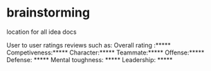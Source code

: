 # brainstorming
location for all idea docs

User to user ratings reviews such as:
Overall rating :*****
Competiveness:*****
Character:*****
Teammate:*****
Offense:*****
Defense: *****
Mental toughness: *****
Leadership: *****
